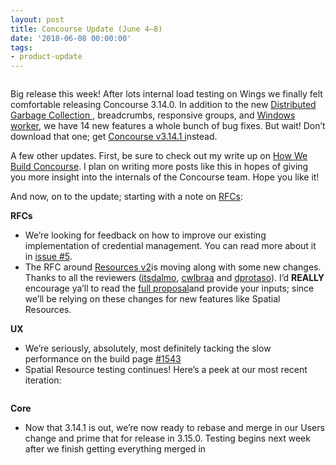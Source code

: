 ```yaml
---
layout: post
title: Concourse Update (June 4–8)
date: '2018-06-08 00:00:00'
tags:
- product-update
---
```


<figure class="kg-card kg-image-card"><img src=" __GHOST_URL__ /content/images/downloaded_images/Concourse-Update--June-4-8-/1-XZfbfSSmYOJi2Ujc1uDP7Q.png" class="kg-image" alt loading="lazy"></figure>

Big release this week! After lots internal load testing on Wings we finally felt comfortable releasing Concourse 3.14.0. In addition to the new [Distributed Garbage Collection&nbsp;](https://medium.com/concourse-ci/distributed-garbage-collection-ae3867ab5438), breadcrumbs, responsive groups, and [Windows worker](https://github.com/concourse/concourse-bosh-deployment/blob/master/cluster/operations/windows-worker.yml), we have 14 new features a whole bunch of bug fixes. But wait! Don’t download that one; get [Concourse v3.14.1 i](https://concourse-ci.org/download.html#v3141)nstead.

A few other updates. First, be sure to check out my write up on [How We Build Concourse](https://medium.com/concourse-ci/how-we-build-concourse-dd15939d92f2). I plan on writing more posts like this in hopes of giving you more insight into the internals of the Concourse team. Hope you like it!

And now, on to the update; starting with a note on [RFCs](https://github.com/concourse/rfcs):

**RFCs**

- We’re looking for feedback on how to improve our existing implementation of credential management. You can read more about it in [issue #5](https://github.com/concourse/rfcs/issues/5).
- The RFC around [Resources v2](https://github.com/concourse/rfcs/pull/1)is moving along with some new changes. Thanks to all the reviewers ([itsdalmo](https://github.com/itsdalmo), [cwlbraa](https://github.com/cwlbraa) and [dprotaso](https://github.com/dprotaso)). I’d **REALLY** encourage ya’ll to read the [full proposal](https://github.com/vito/rfcs/blob/resources-v2/01-resources-v2/proposal.md)and provide your inputs; since we’ll be relying on these changes for new features like Spatial Resources.

**UX**

- We’re seriously, absolutely, most definitely tacking the slow performance on the build page [#1543](https://github.com/concourse/concourse/issues/1543#issuecomment-394449918)
- Spatial Resource testing continues! Here’s a peek at our most recent iteration:
<figure class="kg-card kg-image-card"><img src=" __GHOST_URL__ /content/images/downloaded_images/Concourse-Update--June-4-8-/1-C8RdmEmjBxrG5pzamGDMSg.png" class="kg-image" alt loading="lazy"></figure>

**Core**

- Now that 3.14.1 is out, we’re now ready to rebase and merge in our Users change and prime that for release in 3.15.0. Testing begins next week after we finish getting everything merged in
